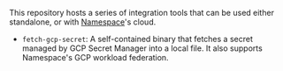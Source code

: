 This repository hosts a series of integration tools that can be used either
standalone, or with [Namespace](https://namespace.so)'s cloud.

- `fetch-gcp-secret`: A self-contained binary that fetches a secret managed by
  GCP Secret Manager into a local file. It also supports Namespace's GCP
  workload federation.